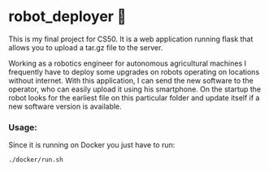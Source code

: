 # robot_deployer 🤖
This is my final project for CS50. It is a web application running flask that allows you to upload a tar.gz file to the server.

Working as a robotics engineer for autonomous agricultural machines I frequently have to deploy some upgrades on robots operating on locations without internet. 
With this application, I can send the new software to the operator, who can easily upload it using his smartphone. On the startup the robot looks for the earliest 
file on this particular folder and update itself if a new software version is available.

### Usage:
Since it is running on Docker you just have to run: 
``` bash
./docker/run.sh
```
